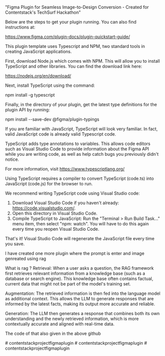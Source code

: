 "Figma Plugin for Seamless Image-to-Design Conversion - Created for Contentstack's TechSurf Hackathon"


Below are the steps to get your plugin running. You can also find instructions at:

  https://www.figma.com/plugin-docs/plugin-quickstart-guide/

This plugin template uses Typescript and NPM, two standard tools in creating JavaScript applications.

First, download Node.js which comes with NPM. This will allow you to install TypeScript and other
libraries. You can find the download link here:

  https://nodejs.org/en/download/

Next, install TypeScript using the command:

  npm install -g typescript

Finally, in the directory of your plugin, get the latest type definitions for the plugin API by running:

  npm install --save-dev @figma/plugin-typings

If you are familiar with JavaScript, TypeScript will look very familiar. In fact, valid JavaScript code
is already valid Typescript code.

TypeScript adds type annotations to variables. This allows code editors such as Visual Studio Code
to provide information about the Figma API while you are writing code, as well as help catch bugs
you previously didn't notice.

For more information, visit https://www.typescriptlang.org/

Using TypeScript requires a compiler to convert TypeScript (code.ts) into JavaScript (code.js)
for the browser to run.

We recommend writing TypeScript code using Visual Studio code:

1. Download Visual Studio Code if you haven't already: https://code.visualstudio.com/.
2. Open this directory in Visual Studio Code.
3. Compile TypeScript to JavaScript: Run the "Terminal > Run Build Task..." menu item,
    then select "npm: watch". You will have to do this again every time
    you reopen Visual Studio Code.

That's it! Visual Studio Code will regenerate the JavaScript file every time you save.


I have created one more plugin where the prompt is enter and image genreated using rag 

What is rag ?
Retrieval: When a user asks a question, the RAG framework first retrieves relevant information from a knowledge base (such as a database or search engine). This knowledge base often contains factual, current data that might not be part of the model's training set.

Augmentation: The retrieved information is then fed into the language model as additional context. This allows the LLM to generate responses that are informed by the latest facts, making its output more accurate and reliable.

Generation: The LLM then generates a response that combines both its own understanding and the newly retrieved information, which is more contextually accurate and aligned with real-time data.

The code of that also given in the above github 

#   c o n t e n t s t a c k p r o j e c t f i g m a p l u g i n 
 
 #   c o n t e n t s t a c k p r o j e c t f i g m a p l u g i n 
 
 #   c o n t e n t s t a c k p r o j e c t f i g m a p l u g i n 
 
 
